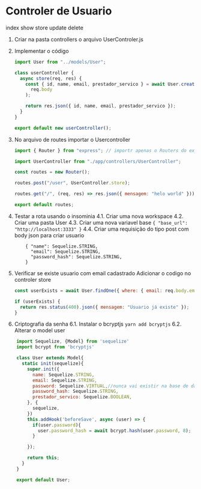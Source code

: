 # Controler de Usuario

index
show
store
update
delete

1. Criar na pasta controllers o arquivo UserControler.js

2. Implementar o código

   ```javascript
   import User from "../models/User";

   class userController {
     async store(req, res) {
       const { id, name, email, prestador_servico } = await User.create(
         req.body
       );

       return res.json({ id, name, email, prestador_servico });
     }
   }

   export default new userController();
   ```

3. No arquivo de routes importar o Usercontroller

   ```javascript
   import { Router } from "express"; // importr apenas o Routers do express

   import UserController from "./app/controllers/UserController";

   const routes = new Router();

   routes.post("/user", UserController.store);

   routes.get("/", (req, res) => res.json({ mensagem: "helo world" }));

   export default routes;
   ```

4. Testar a rota usando o insominia
   4.1. Criar uma nova workspace
   4.2. Criar uma pasta User
   4.3. Criar uma nova variavel base
   `{ "base_url": "http://localhost:3333" }`
   4.4. Criar uma requisição do tipo post com body json para criar usuario

   ```
       { "name": Sequelize.STRING,
         "email": Sequelize.STRING,
         "password_hash": Sequelize.STRING,
       }
   ```

5. Verificar se existe usuario com email cadastrado
   Adicionar o codigo no controler store

   ```javascript
   const userExists = await User.findOne({ where: { email: req.body.email } });

   if (userExists) {
     return res.status(400).json({ mensagem: "Usuario já existe" });
   }
   ```

6. Criptografia da senha
   6.1. Instalar o bcryptjs
   `yarn add bcryptjs`
   6.2. Alterar o model user

```javaScript
    import Sequelize, {Model} from 'sequelize'
    import bcrypt from 'bcryptjs'

    class User extends Model{
      static init(sequelize){
        super.init({
          name: Sequelize.STRING,
          email: Sequelize.STRING,
          password: Sequelize.VIRTUAL,//nunca vai existir na base de dados
          password_hash: Sequelize.STRING,
          prestador_servico: Sequelize.BOOLEAN,
        }, {
          sequelize,
        })
        this.addHook('beforeSave', async (user) => {
          if(user.password){
            user.password_hash = await bcrypt.hash(user.password, 8);
          }

        });

        return this;
      }
    }

    export default User;
```
